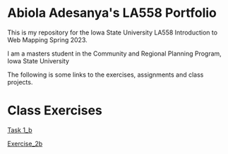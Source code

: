 # Abiola Adesanya's LA558 Portfolio
This is my repository for the Iowa State University LA558 Introduction to Web Mapping Spring 2023.

I am a masters student in the Community and Regional Planning Program, Iowa State University

The following is some links to the exercises, assignments and class projects.

# Class Exercises

[Task 1_b](Task1b/Task1b.md)

[Exercise_2b](Ex2b/ex2b_2.md)
